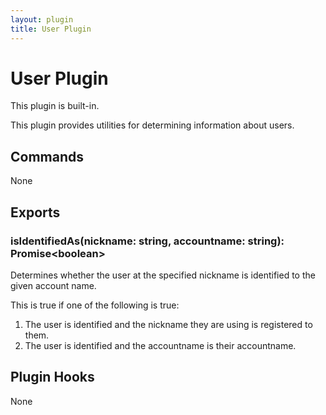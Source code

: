 ```yaml
---
layout: plugin
title: User Plugin
---
```


# User Plugin

This plugin is built-in.

This plugin provides utilities for determining information about users.

## Commands

None

## Exports

### isIdentifiedAs(nickname: string, accountname: string): Promise&lt;boolean&gt;

Determines whether the user at the specified nickname is identified to
the given account name.

This is true if one of the following is true:

1. The user is identified and the nickname they are using is registered to them.
2. The user is identified and the accountname is their accountname.

## Plugin Hooks

None